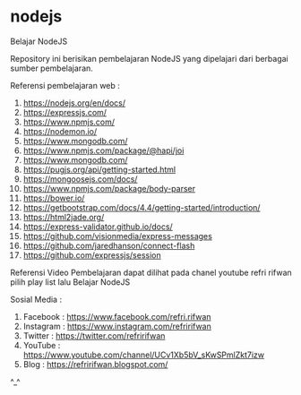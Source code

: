 # nodejs
Belajar NodeJS

Repository ini berisikan pembelajaran NodeJS yang dipelajari dari berbagai sumber pembelajaran.

Referensi pembelajaran web :
1. https://nodejs.org/en/docs/
2. https://expressjs.com/
3. https://www.npmjs.com/
4. https://nodemon.io/
5. https://www.mongodb.com/
6. https://www.npmjs.com/package/@hapi/joi
7. https://www.mongodb.com/
8. https://pugjs.org/api/getting-started.html
9. https://mongoosejs.com/docs/
10. https://www.npmjs.com/package/body-parser
11. https://bower.io/
12. https://getbootstrap.com/docs/4.4/getting-started/introduction/
13. https://html2jade.org/
14. https://express-validator.github.io/docs/
15.  https://github.com/visionmedia/express-messages
16. https://github.com/jaredhanson/connect-flash
17. https://github.com/expressjs/session

Referensi Video Pembelajaran dapat dilihat pada chanel youtube refri rifwan pilih play list lalu Belajar NodeJS

Sosial Media :

1. Facebook : https://www.facebook.com/refri.rifwan
2. Instagram : https://www.instagram.com/refririfwan
3. Twitter : https://twitter.com/refririfwan
4. YouTube : https://www.youtube.com/channel/UCv1Xb5bV_sKwSPmlZkt7izw
5. Blog : https://refririfwan.blogspot.com/

^_^